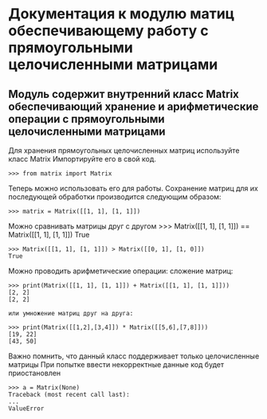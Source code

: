 Документация к модулю матиц обеспечивающему работу с прямоугольными целочисленными матрицами
===

Модуль содержит внутренний класс Matrix
обеспечивающий хранение и арифметические операции с прямоугольными целочисленными матрицами
---
Для хранения прямоугольных целочисленных матриц используйте класс Matrix 
Импортируйте его в свой код.

    >>> from matrix import Matrix

Теперь можно использовать его для работы. Сохранение матриц для их последующей обработки производится следующим образом:

    >>> matrix = Matrix([[1, 1], [1, 1]])

Можно сравнивать матрицы друг с другом
    >>> Matrix([[1, 1], [1, 1]]) == Matrix([[1, 1], [1, 1]])
    True

    >>> Matrix([[1, 1], [1, 1]]) > Matrix([[0, 1], [1, 0]])
    True

Можно проводить арифметические операции:
    сложение матриц:

    >>> print(Matrix([[1, 1], [1, 1]]) + Matrix([[1, 1], [1, 1]]))
    [2, 2]
    [2, 2]

    или умножение матриц друг на друга:

    >>> print(Matrix([[1,2],[3,4]]) * Matrix([[5,6],[7,8]]))
    [19, 22]
    [43, 50]

 Важно помнить, что данный класс поддерживает только целочисленные матрицы
 При попытке ввести некорректные данные код будет приостановлен

    >>> a = Matrix(None)
    Traceback (most recent call last):
    ...
    ValueError